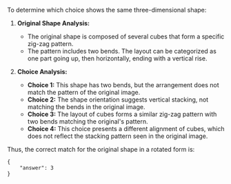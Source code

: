 To determine which choice shows the same three-dimensional shape:

1. **Original Shape Analysis:**
   - The original shape is composed of several cubes that form a specific zig-zag pattern. 
   - The pattern includes two bends. The layout can be categorized as one part going up, then horizontally, ending with a vertical rise.

2. **Choice Analysis:**

   - **Choice 1:** This shape has two bends, but the arrangement does not match the pattern of the original image.
   - **Choice 2:** The shape orientation suggests vertical stacking, not matching the bends in the original image.
   - **Choice 3:** The layout of cubes forms a similar zig-zag pattern with two bends matching the original's pattern.
   - **Choice 4:** This choice presents a different alignment of cubes, which does not reflect the stacking pattern seen in the original image.

Thus, the correct match for the original shape in a rotated form is:

```
{
    "answer": 3
}
```